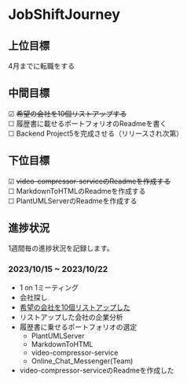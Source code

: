 # JobShiftJourney

## 上位目標
4月までに転職をする  

## 中間目標
☑ ~~希望の会社を10個リストアップする~~  
☐ 履歴書に載せるポートフォリオのReadmeを書く  
☐ Backend Project5を完成させる（リリースされ次第）

## 下位目標
☑ ~~video-compressor-serviceのReadmeを作成する~~  
☐ MarkdownToHTMLのReadmeを作成する  
☐ PlantUMLServerのReadmeを作成する  　

## 進捗状況
1週間毎の進捗状況を記録します。  

### 2023/10/15 ~ 2023/10/22
- 1 on 1ミーティング
- 会社探し
- [希望の会社を10個リストアップした](https://github.com/AkinoJoey/JobShiftJourney/blob/main/TopPicks_Companies.md)
- リストアップした会社の企業分析
- 履歴書に乗せるポートフォリオの選定
  - PlantUMLServer
  - MarkdownToHTML
  - video-compressor-service
  - Online_Chat_Messenger(Team)
- video-compressor-serviceのReadmeを作成した
